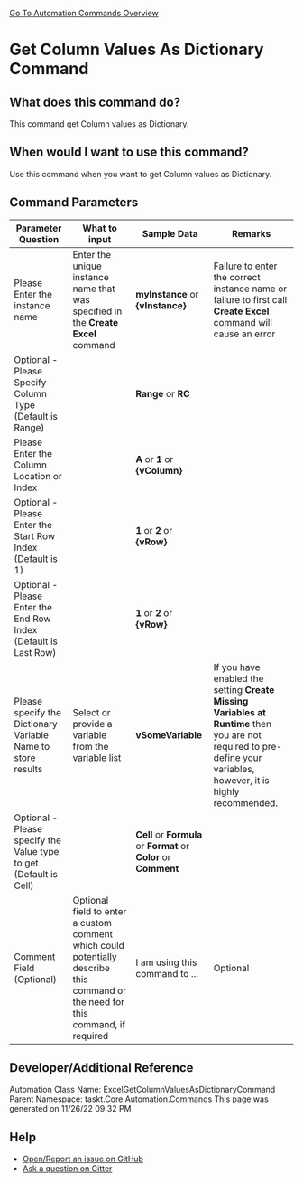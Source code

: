 <!--TITLE: Get Column Values As Dictionary Command -->
<!-- SUBTITLE: a command in the Excel Commands group. -->
[Go To Automation Commands Overview](/automation-commands.md)


# Get Column Values As Dictionary Command


## What does this command do?
This command get Column values as Dictionary.


## When would I want to use this command?
Use this command when you want to get Column values as Dictionary.


## Command Parameters
| Parameter Question   	| What to input  	|  Sample Data 	| Remarks  	|
| ---                    | ---               | ---           | ---       |
|Please Enter the instance name|Enter the unique instance name that was specified in the **Create Excel** command|**myInstance** or **{vInstance}**|Failure to enter the correct instance name or failure to first call **Create Excel** command will cause an error|
|Optional - Please Specify Column Type (Default is Range)||**Range** or **RC**||
|Please Enter the Column Location or Index||**A** or **1** or **{vColumn}**||
|Optional - Please Enter the Start Row Index (Default is 1)||**1** or **2** or **{vRow}**||
|Optional - Please Enter the End Row Index (Default is Last Row)||**1** or **2** or **{vRow}**||
|Please specify the Dictionary Variable Name to store results|Select or provide a variable from the variable list|**vSomeVariable**|If you have enabled the setting **Create Missing Variables at Runtime** then you are not required to pre-define your variables, however, it is highly recommended.|
|Optional - Please specify the Value type to get (Default is Cell)||**Cell** or **Formula** or **Format** or **Color** or **Comment**||
|Comment Field (Optional)|Optional field to enter a custom comment which could potentially describe this command or the need for this command, if required|I am using this command to ...|Optional|


















## Developer/Additional Reference
Automation Class Name: ExcelGetColumnValuesAsDictionaryCommand
Parent Namespace: taskt.Core.Automation.Commands
This page was generated on 11/26/22 09:32 PM


## Help
- [Open/Report an issue on GitHub](https://github.com/rcktrncn/taskt/issues/new)
- [Ask a question on Gitter](https://gitter.im/taskt-rpa/Lobby)
